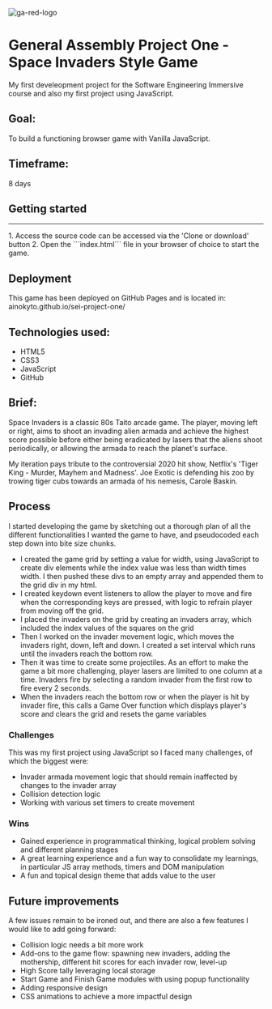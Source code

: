 ![ga-red-logo](https://cloud.githubusercontent.com/assets/40461/8183776/469f976e-1432-11e5-8199-6ac91363302b.png)
# General Assembly Project One - Space Invaders Style Game
My first develeopment project for the Software Engineering Immersive course and also my first project using JavaScript.

## Goal:
To build a functioning browser game with Vanilla JavaScript.

## Timeframe:
8 days

## Getting started
<hr>
1. Access the source code can be accessed via the 'Clone or download' button 
2. Open the ```index.html``` file in your browser of choice to start the game.

## Deployment
This game has been deployed on GitHub Pages and is located in: ainokyto.github.io/sei-project-one/

## Technologies used:
* HTML5
* CSS3
* JavaScript
* GitHub

## Brief:
Space Invaders is a classic 80s Taito arcade game. The player, moving left or right, aims to shoot an invading alien armada and achieve the highest score possible before either being eradicated by lasers that the aliens shoot periodically, or allowing the armada to reach the planet's surface.

My iteration pays tribute to the controversial 2020 hit show, Netflix's 'Tiger King - Murder, Mayhem and Madness'. Joe Exotic is defending his zoo by trowing tiger cubs towards an armada of his nemesis, Carole Baskin.

## Process
I started developing the game by sketching out a thorough plan of all the different functionalities I wanted the game to have, and pseudocoded each step down into bite size chunks. 
* I created the game grid by setting a value for width, using JavaScript to create div elements while the index value was less than width times width. I then pushed these divs to an empty array and appended them to the grid div in my html.
* I created keydown event listeners to allow the player to move and fire when the corresponding keys are pressed, with logic to refrain player from moving off the grid.
* I placed the invaders on the grid by creating an invaders array, which included the index values of the squares on the grid
* Then I worked on the invader movement logic, which moves the invaders right, down, left and down. I created a set interval which runs until the invaders reach the bottom row.
* Then it was time to create some projectiles. As an effort to make the game a bit more challenging, player lasers are limited to one column at a time. Invaders fire by selecting a random invader from the first row to fire every 2 seconds.
* When the invaders reach the bottom row or when the player is hit by invader fire, this calls a Game Over function which displays player's score and clears the grid and resets the game variables

### Challenges
This was my first project using JavaScript so I faced many challenges, of which the biggest were:
* Invader armada movement logic that should remain inaffected by changes to the invader array
* Collision detection logic
* Working with various set timers to create movement

### Wins
* Gained experience in programmatical thinking, logical problem solving and different planning stages 
* A great learning experience and a fun way to consolidate my learnings, in particular JS array methods, timers and DOM manipulation
* A fun and topical design theme that adds value to the user

## Future improvements
A few issues remain to be ironed out, and there are also a few features I would like to add going forward:
* Collision logic needs a bit more work
* Add-ons to the game flow: spawning new invaders, adding the mothership, different hit scores for each invader row, level-up
* High Score tally leveraging local storage
* Start Game and Finish Game modules with using popup functionality
* Adding responsive design
* CSS animations to achieve a more impactful design 
